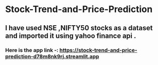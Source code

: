 # Stock-Trend-and-Price-Prediction
## I have used NSE ,NIFTY50 stocks as a dataset and imported it using yahoo finance api .

### Here is the app link -: https://stock-trend-and-price-prediction-d78m8nk9rj.streamlit.app
